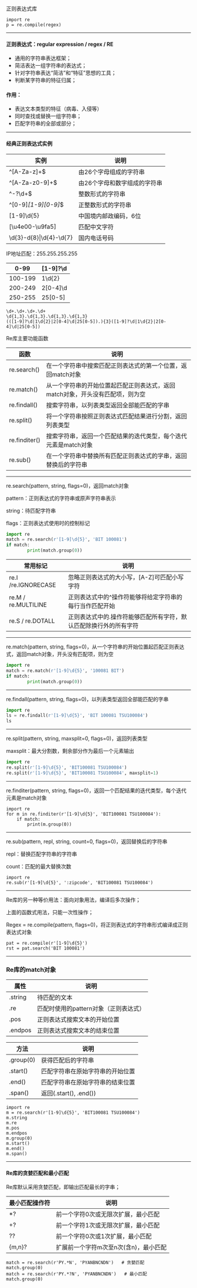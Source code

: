 正则表达式库

```
import re
p = re.compile(regex)
```

------

#### 正则表达式：regular expression / regex / RE

- 通用的字符串表达框架；
- 简洁表达一组字符串的表达式；
- 针对字符串表达“简洁”和“特征”思想的工具；
- 判断某字符串的特征归属；

#### 作用：

- 表达文本类型的特征（病毒、入侵等）
- 同时查找或替换一组字符串；
- 匹配字符串的全部或部分；

------

#### 经典正则表达式实例

| 实例                    | 说明                         |
| ----------------------- | ---------------------------- |
| ^[A-Za-z]+$             | 由26个字母组成的字符串       |
| ^[A-Za-z0-9]+$          | 由26个字母和数字组成的字符串 |
| ^-?\d+$                 | 整数形式的字符串             |
| ^[0-9]*[1-9][0-9]*$     | 正整数形式的字符串           |
| [1-9]\d{5}              | 中国境内邮政编码，6位        |
| [\u4e00-\u9fa5]         | 匹配中文字符                 |
| \d{3}-d{8}\|\d{4}-\d{7} | 国内电话号码                 |

IP地址匹配：255.255.255.255

| 0-99    | [1-9]?\d |
| ------- | -------- |
| 100-199 | 1\d{2}   |
| 200-249 | 2[0-4]\d |
| 250-255 | 25[0-5]  |

```
\d+.\d+.\d+.\d+
\d{1,3}.\d{1,3}.\d{1,3}.\d{1,3}
(([1-9]?\d|1\d{2}|2[0-4]\d|25[0-5]).){3}([1-9]?\d|1\d{2}|2[0-4]\d|25[0-5])
```

Re库主要功能函数

| 函数          | 说明                                                         |
| ------------- | ------------------------------------------------------------ |
| re.search()   | 在一个字符串中搜索匹配正则表达式的第一个位置，返回match对象  |
| re.match()    | 从一个字符串的开始位置起匹配正则表达式，返回match对象，开头没有匹配项，则为空 |
| re.findall()  | 搜索字符串，以列表类型返回全部能匹配的字串                   |
| re.split()    | 将一个字符串按照正则表达式匹配结果进行分割，返回列表类型     |
| re.finditer() | 搜索字符串，返回一个匹配结果的迭代类型，每个迭代元素是match对象 |
| re.sub()      | 在一个字符串中替换所有匹配正则表达式的字串，返回替换后的字符串 |

------

re.search(pattern, string, flags=0)，返回match对象

pattern：正则表达式的字符串或原声字符串表示

string：待匹配字符串

flags：正则表达式使用时的控制标记

```python
import re
match = re.search(r'[1-9]\d{5}', 'BIT 100081')
if match:
		print(match.group(0))
```

| 常用标记            | 说明                                                         |
| ------------------- | ------------------------------------------------------------ |
| re.I /re.IGNORECASE | 忽略正则表达式的大小写，[A-Z]可匹配小写字符                  |
| re.M / re.MULTILINE | 正则表达式中的^操作符能够将给定字符串的每行当作匹配开始      |
| re.S / re.DOTALL    | 正则表达式中的.操作符能够匹配所有字符，默认匹配除换行外的所有字符 |

------

re.match(pattern, string, flags=0)，从一个字符串的开始位置起匹配正则表达式，返回match对象，开头没有匹配项，则为空

```python
import re
match = re.match(r'[1-9]\d{5}', '100081 BIT')
if match:
		print(match.group(0))
```

------

re.findall(pattern, string, flags=0)，以列表类型返回全部能匹配的字串

```python
import re
ls = re.findall(r'[1-9]\d{5}', 'BIT 100081 TSU100084')
ls
```

------

re.split(pattern, string, maxsplit=0, flags=0)，返回列表类型

maxsplit：最大分割数，剩余部分作为最后一个元素输出

```python
import re
re.split(r'[1-9]\d{5}', 'BIT100081 TSU100084')
re.split(r'[1-9]\d{5}', 'BIT100081 TSU100084', maxsplit=1)
```

------

re.finditer(pattern, string, flags=0)，返回一个匹配结果的迭代类型，每个迭代元素是match对象

```
import re
for m in re.finditer(r'[1-9]\d{5}', 'BIT100081 TSU100084'):
    if match:
        print(m.group(0))
```

------

re.sub(pattern, repl, string, count=0, flags=0)，返回替换后的字符串

repl：替换匹配字符串的字符串

count：匹配的最大替换次数

```
import re
re.sub(r'[1-9]\d{5}', ':zipcode', 'BIT100081 TSU100084')
```

------

Re库的另一种等价用法：面向对象用法，编译后多次操作；

上面的函数式用法，只能一次性操作；

Regex = re.compile(pattern, flags=0)，将正则表达式的字符串形式编译成正则表达式对象

```
pat = re.compile(r'[1-9]\d{5}')
rst = pat.search('BIT 100081')
```

------

### Re库的match对象

| 属性    | 说明                                  |
| ------- | ------------------------------------- |
| .string | 待匹配的文本                          |
| .re     | 匹配时使用的pattern对象（正则表达式） |
| .pos    | 正则表达式搜索文本的开始位置          |
| .endpos | 正则表达式搜索文本的结束位置          |

| 方法      | 说明                             |
| --------- | -------------------------------- |
| .group(0) | 获得匹配后的字符串               |
| .start()  | 匹配字符串在原始字符串的开始位置 |
| .end()    | 匹配字符串在原始字符串的结束位置 |
| .span()   | 返回(.start(), .end())           |

```
import re
m = re.search(r'[1-9]\d{5}', 'BIT100081 TSU100084')
m.string
m.re
m.pos
m.endpos
m.group(0)
m.start()
m.end()
m.span()
```

------

#### Re库的贪婪匹配和最小匹配

Re库默认采用贪婪匹配，即输出匹配最长的字串；

| 最小匹配操作符 | 说明                                  |
| -------------- | ------------------------------------- |
| *?             | 前一个字符0次或无限次扩展，最小匹配   |
| +?             | 前一个字符1次或无限次扩展，最小匹配   |
| ??             | 前一个字符0次或1次扩展，最小匹配      |
| {m,n}?         | 扩展前一个字符m次至n次(含n)，最小匹配 |

```
match = re.search(r'PY.*N', 'PYANBNCNDN')   # 贪婪匹配
match.group(0)
match = re.search(r'PY.*?N', 'PYANBNCNDN')   # 最小匹配
match.group(0)
```

